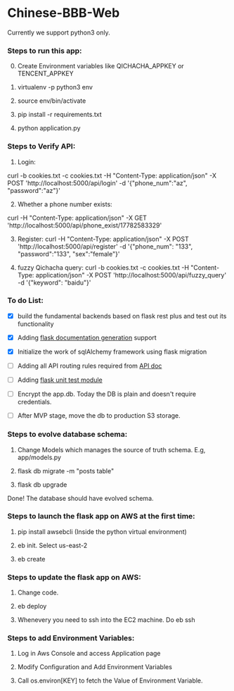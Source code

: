 # Chinese-BBB-Web

Currently we support python3 only.
### Steps to run this app:
0. Create Environment variables like QICHACHA_APPKEY or TENCENT_APPKEY
1. virtualenv -p python3 env

2. source env/bin/activate

3. pip install -r requirements.txt

4. python application.py

### Steps to Verify API:
1. Login:

curl -b cookies.txt -c cookies.txt -H "Content-Type: application/json" -X POST 'http://localhost:5000/api/login' -d '{"phone_num":"az", "password":"az"}'

2. Whether a phone number exists:

curl -H "Content-Type: application/json" -X GET 'http://localhost:5000/api/phone_exist/17782583329'

3. Register:
curl -H "Content-Type: application/json" -X POST 'http://localhost:5000/api/register' -d '{"phone_num": "133", "password":"133", "sex":"female"}'

4. fuzzy Qichacha query:
curl -b cookies.txt -c cookies.txt -H "Content-Type: application/json" -X POST 'http://localhost:5000/api/fuzzy_query' -d '{"keyword": "baidu"}'


### To do List:

- [x] build the fundamental backends based on flask rest plus and test out its functionality
- [x] Adding [flask documentation generation](https://flask-restplus.readthedocs.io/en/0.2/documenting.html) support
- [x] Initialize the work of sqlAlchemy framework using flask migration
- [ ] Adding all API routing rules required from [API doc](https://github.com/chinese-bbb/documents/blob/master/api-summary.md)
- [ ] Adding [flask unit test module](http://flask.pocoo.org/docs/1.0/testing/)
- [ ] Encrypt the app.db. Today the DB is plain and doesn't require credentials.
- [ ] After MVP stage, move the db to production S3 storage.


### Steps to evolve database schema:

1. Change Models which manages the source of truth schema. E.g, app/models.py

2. flask db migrate -m "posts table"

3. flask db upgrade

Done! The database should have evolved schema.


### Steps to launch the flask app on AWS at the first time:

1. pip install awsebcli (Inside the python virtual environment)

2. eb init. Select us-east-2

3. eb create

### Steps to update the flask app on AWS:

1. Change code.

2. eb deploy

3. Whenevery you need to ssh into the EC2 machine. Do 
	eb ssh <EB environment name>


### Steps to add Environment Variables:

1. Log in Aws Console and access Application page

2. Modify Configuration and Add Environment Variables

3. Call os.environ[KEY] to fetch the Value of Environment Variable.

